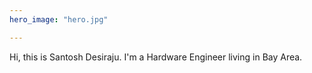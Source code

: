 ```yaml
---
hero_image: "hero.jpg"

---
```

Hi, this is Santosh Desiraju. I'm a Hardware Engineer living in Bay Area.

